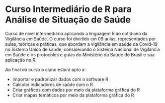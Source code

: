 # Curso Intermediário de R para Análise de Situação de Saúde

Curso de nível intermediário aplicando a linguagem R ao cotidiano da Vigilância em Saúde. 
O curso foi dividido em 09 aulas, representados por aulas, teóricas e práticas, que abordam a vigilância em saúde da Covid-19 no Sistema Único de saúde, considerando o Sistema Nacional de Vigilância em Saúde e os protocolos e guias do Ministério da Saúde do Brasil e sua aplicação no R.

Ao final do curso o aluno estará apto a:
- Importar e padronizar dados com o software R
- Calcular indicadores de saúde com o R
- Criar gráficos com dados por meio da plataforma gráfica do R
- Criar mapas temáticos por meio da plataforma gráfica do R

